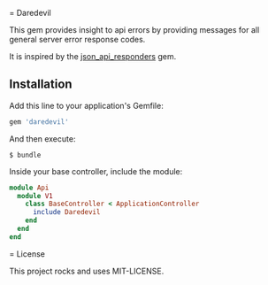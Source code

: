 = Daredevil

This gem provides insight to api errors by providing messages for all general server error response codes.

It is inspired by the [json_api_responders](https://github.com/stankec/json_api_responders) gem.

## Installation

Add this line to your application's Gemfile:

```ruby
gem 'daredevil'
```

And then execute:

    $ bundle

Inside your base controller, include the module:

```ruby
module Api
  module V1
    class BaseController < ApplicationController
      include Daredevil
    end
  end
end
```


= License

This project rocks and uses MIT-LICENSE.

